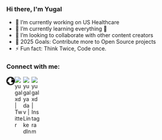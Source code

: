 ### Hi there, I'm Yugal

- 🔭 I’m currently working on US Healthcare
- 🌱 I’m currently learning everything 🤣
- 👯 I’m looking to collaborate with other content creators
- 🥅 2025 Goals: Contribute more to Open Source projects
- ⚡ Fun fact: Think Twice, Code once.

### Connect with me:

[<img align="left" alt="yugalyadav.com" width="22px" src="https://raw.githubusercontent.com/iconic/open-iconic/master/svg/globe.svg" />][website]
[<img align="left" alt="yugalxd | Twitter" width="22px" src="https://cdn.jsdelivr.net/npm/simple-icons@v3/icons/twitter.svg" />][twitter]
[<img align="left" alt="yugalyadav | LinkedIn" width="22px" src="https://cdn.jsdelivr.net/npm/simple-icons@v3/icons/linkedin.svg" />][linkedin]
[<img align="left" alt="yugalxd | Instagram" width="22px" src="https://cdn.jsdelivr.net/npm/simple-icons@v3/icons/instagram.svg" />][instagram]

<br />


[website]: https://yugalyadav.com
[twitter]: https://twitter.com/yugalxd
[instagram]: https://www.instagram.com/yugalxd/
[linkedin]: https://www.linkedin.com/in/yugalyadav/

